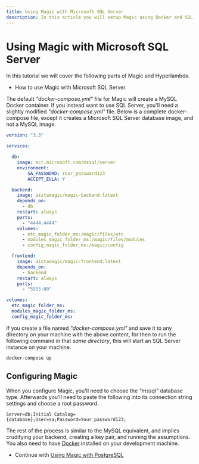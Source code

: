 ```yaml
---
title: Using Magic with Microsoft SQL Server
description: In this article you will setup Magic using Docker and SQL Server. The article guides you through everything you need to know, starting out with a docker-compose.yml file for getting Magic up running, using SQL Server as your backend database.
---
```


# Using Magic with Microsoft SQL Server

In this tutorial we will cover the following parts of Magic and Hyperlambda.

* How to use Magic with Microsoft SQL Server

The default _"docker-compose.yml"_ file for Magic will create a MySQL Docker container. If you instead
want to use SQL Server, you'll need a slightly modified _"docker-compose.yml"_ file. Below is a complete
docker-compose file, except it creates a Microsoft SQL Server database image, and not a MySQL image.

```yaml
version: "3.3"

services:

  db:
    image: mcr.microsoft.com/mssql/server
    environment:
        SA_PASSWORD: Your_password123
        ACCEPT_EULA: Y

  backend:
    image: aistamagic/magic-backend:latest
    depends_on:
      - db
    restart: always
    ports:
      - "4444:4444"
    volumes:
      - etc_magic_folder_ms:/magic/files/etc
      - modules_magic_folder_ms:/magic/files/modules
      - config_magic_folder_ms:/magic/config

  frontend:
    image: aistamagic/magic-frontend:latest
    depends_on:
      - backend
    restart: always
    ports:
      - "5555:80"

volumes:
  etc_magic_folder_ms:
  modules_magic_folder_ms:
  config_magic_folder_ms:
```

If you create a file named _"docker-compose.yml"_ and save it to any directory on your machine with the
above content, for then to run the following command in that _same directory_, this will start an SQL
Server instance on your machine.

```
docker-compose up
```

## Configuring Magic

When you configure Magic, you'll need to choose the _"mssql"_ database type. Afterwards you'll need to
paste the following into its connection string settings and choose a root password.

```
Server=db;Initial Catalog={database};User=sa;Password=Your_password123;
```

The rest of the process is similar to the MySQL equivalent, and implies crudifying your backend, creating
a key pair, and running the assumptions. You also need to
have [Docker](https://www.docker.com/products/docker-desktop) installed on your development machine.

* Continue with [Using Magic with PostgreSQL](/tutorials/sqlite/)
